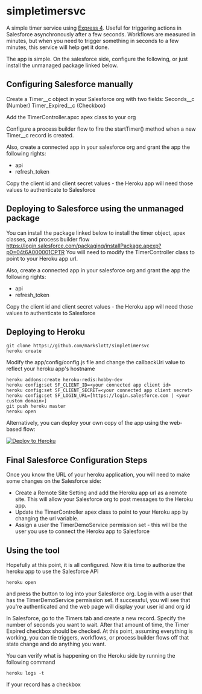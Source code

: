 # simpletimersvc

A simple timer service using [Express 4](http://expressjs.com/). Useful for triggering actions in Salesforce asynchronously after a few seconds. Workflows are measured in minutes, but when you need to trigger something in seconds to a few minutes, this service will help get it done.

The app is simple. On the salesforce side, configure the following, or just install the unmanaged package linked below.

## Configuring Salesforce manually

Create a Timer__c object in your Salesforce org with two fields:
Seconds__c (Number)
Timer_Expired__c (Checkbox)

Add the TimerController.apxc apex class to your org

Configure a process builder flow to fire the startTimer() method when a new Timer__c record is created.

Also, create a connected app in your salesforce org and grant the app the following rights: 
- api
- refresh_token

Copy the client id and client secret values - the Heroku app will need those values to authenticate to Salesforce


## Deploying to Salesforce using the unmanaged package

You can install the package linked below to install the timer object, apex classes, and process builder flow
<https://login.salesforce.com/packaging/installPackage.apexp?p0=04t6A000001CPTR>
You will need to modify the TimerController class to point to your Heroku app url.

Also, create a connected app in your salesforce org and grant the app the following rights: 
- api
- refresh_token

Copy the client id and client secret values - the Heroku app will need those values to authenticate to Salesforce

## Deploying to Heroku

```
git clone https://github.com/markslott/simpletimersvc
heroku create
```
Modify the app/config/config.js file and change the callbackUri value to reflect your heroku app's hostname
```
heroku addons:create heroku-redis:hobby-dev
heroku config:set SF_CLIENT_ID=<your connected app client id>
heroku config:set SF_CLIENT_SECRET=<your connected app client secret>
heroku config:set SF_LOGIN_URL=[https://login.salesforce.com | <your custom domain>]
git push heroku master
heroku open
```

Alternatively, you can deploy your own copy of the app using the web-based flow:

[![Deploy to Heroku](https://www.herokucdn.com/deploy/button.png)](https://heroku.com/deploy)

## Final Salesforce Configuration Steps

Once you know the URL of your heroku application, you will need to make some changes on the Salesforce side:
- Create a Remote Site Setting and add the Heroku app url as a remote site.  This will allow your Salesforce org to post messages to the Heroku app.
- Update the TimerController apex class to point to your Heroku app by changing the url variable.
- Assign a user the TimerDemoService permission set - this will be the user you use to connect the Heroku app to Salesforce


## Using the tool

Hopefully at this point, it is all configured. Now it is time to authorize the heroku app to use the Salesforce API
```
heroku open
```
and press the button to log into your Salesforce org. Log in with a user that has the TimerDemoService permission set.  If successful, you will see that you're authenticated and the web page will display your user id and org id

In Salesforce, go to the Timers tab and create a new record. Specify the number of seconds you want to wait. After that amount of time, the Timer Expired checkbox should be checked. At this point, assuming everything is working, you can tie triggers, workflows, or process builder flows off that state change and do anything you want.

You can verify what is happening on the Heroku side by running the following command
```
heroku logs -t
```
If your record has a checkbox

